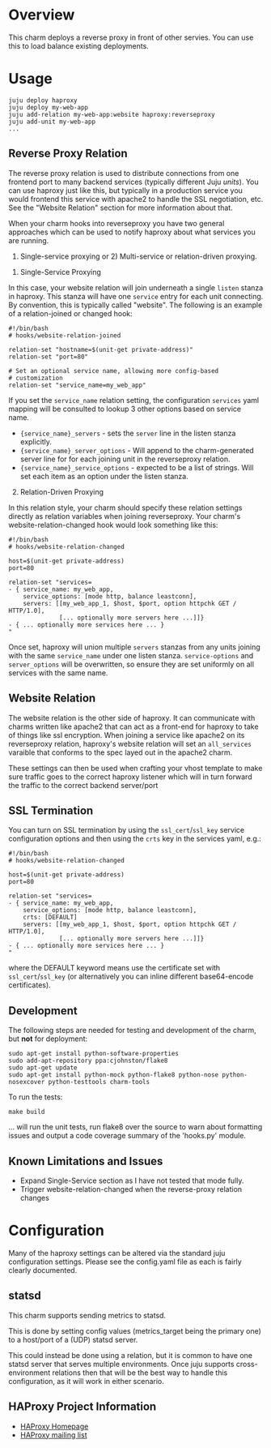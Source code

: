 # Overview

This charm deploys a reverse proxy in front of other servies. You can use this to load balance existing deployments.

# Usage

    juju deploy haproxy
    juju deploy my-web-app
    juju add-relation my-web-app:website haproxy:reverseproxy
    juju add-unit my-web-app
    ...

## Reverse Proxy Relation

The reverse proxy relation is used to distribute connections from one frontend
port to many backend services (typically different Juju _units_).  You can use
haproxy just like this, but typically in a production service you would
frontend this service with apache2 to handle the SSL negotiation, etc.  See
the "Website Relation" section for more information about that.

When your charm hooks into reverseproxy you have two general approaches
which can be used to notify haproxy about what services you are running.
1) Single-service proxying or 2) Multi-service or relation-driven proxying.

1. Single-Service Proxying

In this case, your website relation will join underneath a single `listen`
stanza in haproxy.  This stanza will have one `service` entry for each unit
connecting. By convention, this is typically called "website".  The
following is an example of a relation-joined or changed hook:

    #!/bin/bash
    # hooks/website-relation-joined

    relation-set "hostname=$(unit-get private-address)"
    relation-set "port=80"

    # Set an optional service name, allowing more config-based
    # customization
    relation-set "service_name=my_web_app"

If you set the `service_name` relation setting, the configuration `services`
yaml mapping will be consulted to lookup 3 other options based on service
name.

  * `{service_name}_servers` - sets the `server` line in the listen stanza
    explicitly.
  * `{service_name}_server_options` - Will append to the charm-generated
    server line for for each joining unit in the reverseproxy relation.
  * `{service_name}_service_options` - expected to be a list of strings.  Will
    set each item as an option under the listen stanza.


2. Relation-Driven Proxying 

In this relation style, your charm should specify these relation settings
directly as relation variables when joining reverseproxy.  Your charm's
website-relation-changed hook would look something like this:

    #!/bin/bash
    # hooks/website-relation-changed

    host=$(unit-get private-address)
    port=80

    relation-set "services=
    - { service_name: my_web_app,
        service_options: [mode http, balance leastconn],
        servers: [[my_web_app_1, $host, $port, option httpchk GET / HTTP/1.0],
                  [... optionally more servers here ...]]}
    - { ... optionally more services here ... }
    "

Once set, haproxy will union multiple `servers` stanzas from any units
joining with the same `service_name` under one listen stanza.
`service-options` and `server_options` will be overwritten, so ensure they
are set uniformly on all services with the same name.

## Website Relation


The website relation is the other side of haproxy.  It can communicate with
charms written like apache2 that can act as a front-end for haproxy to take of
things like ssl encryption.  When joining a service like apache2 on its
reverseproxy relation, haproxy's website relation will set an `all_services`
varaible that conforms to the spec layed out in the apache2 charm.

These settings can then be used when crafting your vhost template to make sure
traffic goes to the correct haproxy listener which will in turn forward the
traffic to the correct backend server/port

## SSL Termination

You can turn on SSL termination by using the `ssl_cert`/`ssl_key` service configuration
options and then using the `crts` key in the services yaml, e.g.:

    #!/bin/bash
    # hooks/website-relation-changed

    host=$(unit-get private-address)
    port=80

    relation-set "services=
    - { service_name: my_web_app,
        service_options: [mode http, balance leastconn],
        crts: [DEFAULT]
        servers: [[my_web_app_1, $host, $port, option httpchk GET / HTTP/1.0],
                  [... optionally more servers here ...]]}
    - { ... optionally more services here ... }
    "

where the DEFAULT keyword means use the certificate set with `ssl_cert`/`ssl_key` (or
alternatively you can inline different base64-encode certificates).

## Development

The following steps are needed for testing and development of the charm,
but **not** for deployment:

    sudo apt-get install python-software-properties
    sudo add-apt-repository ppa:cjohnston/flake8
    sudo apt-get update
    sudo apt-get install python-mock python-flake8 python-nose python-nosexcover python-testtools charm-tools

To run the tests:

    make build

... will run the unit tests, run flake8 over the source to warn about
formatting issues and output a code coverage summary of the 'hooks.py' module.


## Known Limitations and Issues

- Expand Single-Service section as I have not tested that mode fully.
- Trigger website-relation-changed when the reverse-proxy relation changes


# Configuration

Many of the haproxy settings can be altered via the standard juju configuration
settings.  Please see the config.yaml file as each is fairly clearly documented.

## statsd

This charm supports sending metrics to statsd.

This is done by setting config values (metrics_target being the primary one)
to a host/port of a (UDP) statsd server.

This could instead be done using a relation, but it is common to have
one statsd server that serves multiple environments. Once juju supports
cross-environment relations then that will be the best way to handle 
this configuration, as it will work in either scenario.

## HAProxy Project Information

- [HAProxy Homepage](http://haproxy.1wt.eu/)
- [HAProxy mailing list](http://haproxy.1wt.eu/#tact)

